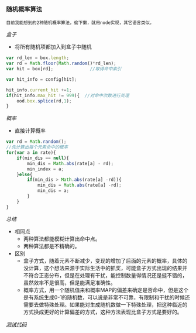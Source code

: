 ### 随机概率算法
    目前我能想到的2种随机概率算法，偷下懒，就用node实现，其它语言类似。
*盒子*
* 将所有随机项都加入到盒子中随机
```javascript
var rd_len = box.length;
var rd = Math.floor(Math.random()*rd_len);
var hit = box[rd];              //取得命中索引

var hit_info = config[hit];

hit_info.current_hit +=1;
if(hit_info.max_hit != 999){  //对命中次数进行处理
    ood.box.splice(rd,1);
}
```
*概率*
* 直接计算概率
```javascript
var rd = Math.random();
//先计算出每个元素命中的概率
for(var a in rate){
    if(min_dis == null){
        min_dis = Math.abs(rate[a] - rd);
        min_index = a;
    }else{
        if(min_dis > Math.abs(rate[a] -rd)){
            min_dis = Math.abs(rate[a] -rd);
            min_dis = a;
        }
    }
}
```
*总结*
* 相同点
    * 两种算法都能模糊计算出命中点。
    * 两种算法都是不精确的。
* 区别
    * 盒子方式，随着元素不断减少，变现的增加了后面的元素的概率，具体的没计算，这个想法来源于实际生活中的抓奖，可能盒子方式出现的结果并不符合正态分布，但是在处理有干扰，能控制数量得情况还是挺不错的，虽然效率不是很高，但是能满足准确性。
    * 概率方式，用一个随机值来和概率MAP的偏差来确定是否命中，但是这个是有系统生成0-1的随机数，可以说是非常不可靠，有限制和干扰的时候还需要去做特殊处理。如果能对生成随机数做一下特殊处理，把这种临近的方式换成更好的计算偏差的方式，这种方法表现比盒子方式是要好的。

*[测试代码](https://github.com/ZhHong/zh_example/tree/master/node/random)*  
